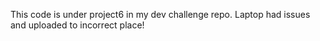 This code is under project6 in my dev challenge repo. Laptop had issues and uploaded to incorrect place!
